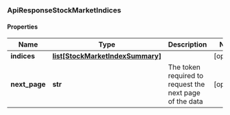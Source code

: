 ### ApiResponseStockMarketIndices

#### Properties
Name | Type | Description | Notes
------------ | ------------- | ------------- | -------------
**indices** | [**list[StockMarketIndexSummary]**](StockMarketIndexSummary.md) |  | [optional] 
**next_page** | **str** | The token required to request the next page of the data | [optional] 



